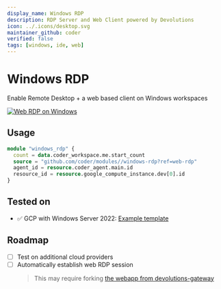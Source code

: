 ```yaml
---
display_name: Windows RDP
description: RDP Server and Web Client powered by Devolutions
icon: ../.icons/desktop.svg
maintainer_github: coder
verified: false
tags: [windows, ide, web]
---
```


# Windows RDP

Enable Remote Desktop + a web based client on Windows workspaces

[![Web RDP on Windows](https://cdn.loom.com/sessions/thumbnails/a5d98c7007a7417fb572aba1acf8d538-with-play.gif)](https://www.loom.com/share/a5d98c7007a7417fb572aba1acf8d538)

## Usage

```tf
module "windows_rdp" {
  count = data.coder_workspace.me.start_count
  source = "github.com/coder/modules//windows-rdp?ref=web-rdp"
  agent_id = resource.coder_agent.main.id
  resource_id = resource.google_compute_instance.dev[0].id
}
```

## Tested on

- ✅ GCP with Windows Server 2022: [Example template](https://gist.github.com/bpmct/18918b8cab9f20295e5c4039b92b5143)

## Roadmap

- [ ] Test on additional cloud providers
- [ ] Automatically establish web RDP session
  > This may require forking [the webapp from devolutions-gateway](https://github.com/Devolutions/devolutions-gateway/tree/master/webapp)
